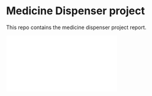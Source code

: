 # Medicine Dispenser project



This repo contains the medicine dispenser project report.



![poster_award](ISCA_Poster_Award_V1.0.pdf)

